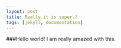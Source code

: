 ```yaml
---
layout: post
title: Really it is super.!
tags: [jekyll, documentation]
---
```


###Hello world!
I am really amazed with this.